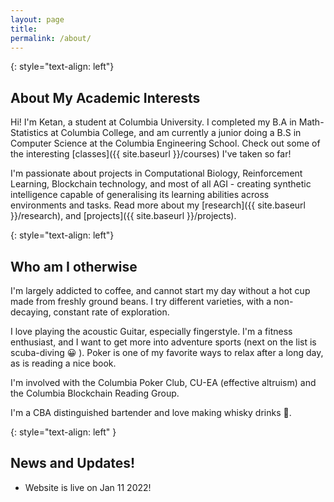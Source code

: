 ```yaml
---
layout: page
title: 
permalink: /about/
---
```


{: style="text-align: left"}
## About My Academic Interests
Hi! I'm Ketan, a student at Columbia University. I completed my B.A in Math-Statistics at Columbia College, and am currently a junior doing a B.S in Computer Science at the Columbia Engineering School. Check out some of the interesting [classes]({{ site.baseurl }}/courses) I've taken so far!

I'm passionate about projects in Computational Biology, Reinforcement Learning, Blockchain technology, and most of all AGI - creating synthetic intelligence capable of generalising its learning abilities across environments and tasks. Read more about my [research]({{ site.baseurl }}/research), and [projects]({{ site.baseurl }}/projects).

{: style="text-align: left"}
## Who am I otherwise

I'm largely addicted to coffee, and cannot start my day without a hot cup made from freshly ground beans. I try different varieties, with a non-decaying, constant rate of exploration.

I love playing the acoustic Guitar, especially fingerstyle. I'm a fitness enthusiast, and I want to get more into adventure sports (next on the list is scuba-diving 😀 ). Poker is one of my favorite ways to relax after a long day, as is reading a nice book.

I'm involved with the Columbia Poker Club, CU-EA (effective altruism) and the Columbia Blockchain Reading Group.

I'm a CBA distinguished bartender and love making whisky drinks 🥃. 





{: style="text-align: left" }
## News and Updates!

- Website is live on Jan 11 2022!
